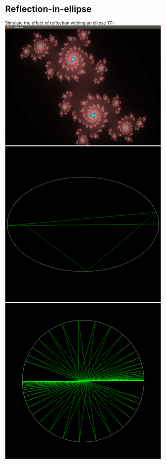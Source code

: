 # Reflection-in-ellipse
Simulate the effect of reflection withing an ellipse
111l
![Fill up the matrix ](https://raw.githubusercontent.com/BNandor/x86-Assembly-Julia-Fractal-SIMD/master/img/julia2.png)
![Ellipse](https://raw.githubusercontent.com/BNandor/Reflection-in-ellipse/master/img/ellipse2.png)
![Ellipse](https://raw.githubusercontent.com/BNandor/Reflection-in-ellipse/master/img/ellipse1.png)
